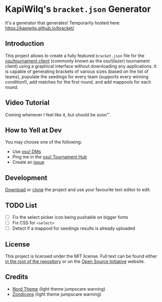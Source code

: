 # KapiWilq's `bracket.json` Generator

It's a generator that generates! Temporarily hosted here: https://kapiwilq.github.io/bracket/

## Introduction

This project allows to create a fully featured `bracket.json` file for the [osu!tournament client](https://osu.ppy.sh/wiki/en/osu%21_tournament_client) (commonly known as the osu!(lazer) tournament client) using a graphical interface without downloading any applications. It is capable of generating brackets of various sizes (based on the list of teams), populate the seedings for every team (supports every winning condition!), add matches for the first round, and add mappools for each round.

## Video Tutorial

Coming whenever I feel like it, but should be soon™.

## How to Yell at Dev

You may choose one of the following:
- Use [osu! DMs](https://osu.ppy.sh/home/messages/users/5062061)
- Ping me in the [osu! Tournament Hub](https://tcomm.hivie.tn/resources/community?category=discord)
- Create an [issue](https://github.com/KapiWilq/bracket/issues/new/choose)

## Development

[Download](https://docs.github.com/en/repositories/working-with-files/using-files/downloading-source-code-archives) or [clone](https://docs.github.com/en/repositories/creating-and-managing-repositories/cloning-a-repository) the project and use your favourite text editor to edit.

## TODO List

- [ ] Fix the select picker icon being pushable on bigger fonts
- [ ] Fix CSS for `<select>`
- [ ] Detect if a mappool for seedings results is already uploaded

## License

This project is licensed under the MIT license. Full text can be found either [in the root of the repository](https://github.com/KapiWilq/blob/master/LICENSE) or on the [Open Source Initiative](https://opensource.org/license/MIT) website.

## Credits

- [Nord Theme](https://www.nordtheme.com/) (light theme jumpscare warning)
- [Zondicons](https://www.zondicons.com/) (light theme jumpscare warning)
